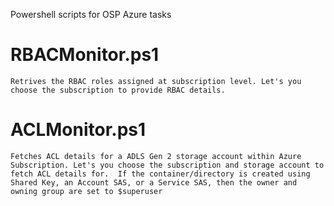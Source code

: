 Powershell scripts for OSP Azure tasks

# RBACMonitor.ps1 
    Retrives the RBAC roles assigned at subscription level. Let's you choose the subscription to provide RBAC details.

# ACLMonitor.ps1 
    Fetches ACL details for a ADLS Gen 2 storage account within Azure Subscription. Let's you choose the subscription and storage account to fetch ACL details for.  If the container/directory is created using Shared Key, an Account SAS, or a Service SAS, then the owner and owning group are set to $superuser

